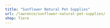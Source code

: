 ```yaml
---
title: "Sunflower Natural Pet Supplies"
url: /lawrence/sunflower-natural-pet-supplies/
shop: Tiere
---
```

